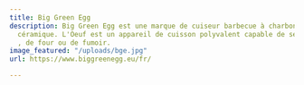 ```yaml
---
title: Big Green Egg
description: Big Green Egg est une marque de cuiseur barbecue à charbon de bois en
  céramique. L'Oeuf est un appareil de cuisson polyvalent capable de servir de gril
  , de four ou de fumoir.
image_featured: "/uploads/bge.jpg"
url: https://www.biggreenegg.eu/fr/

---
```

